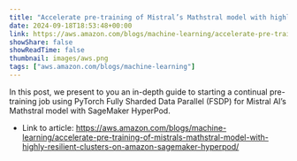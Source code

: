 ```yaml
---
title: "Accelerate pre-training of Mistral’s Mathstral model with highly resilient clusters on Amazon SageMaker HyperPod"
date: 2024-09-18T18:53:48+00:00
link: https://aws.amazon.com/blogs/machine-learning/accelerate-pre-training-of-mistrals-mathstral-model-with-highly-resilient-clusters-on-amazon-sagemaker-hyperpod/
showShare: false
showReadTime: false
thumbnail: images/aws.png
tags: ["aws.amazon.com/blogs/machine-learning"]
---
```

In this post, we present to you an in-depth guide to starting a continual pre-training job using PyTorch Fully Sharded Data Parallel (FSDP) for Mistral AI’s Mathstral model with SageMaker HyperPod.

- Link to article: https://aws.amazon.com/blogs/machine-learning/accelerate-pre-training-of-mistrals-mathstral-model-with-highly-resilient-clusters-on-amazon-sagemaker-hyperpod/